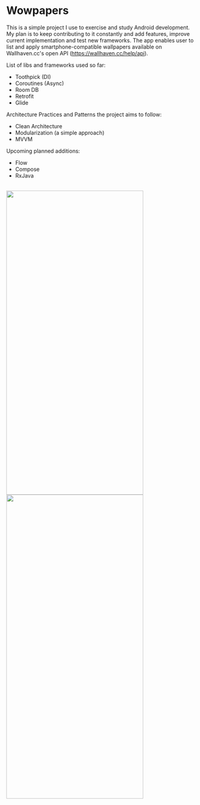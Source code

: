 # Wowpapers

This is a simple project I use to exercise and study Android development.
My plan is to keep contributing to it constantly and add features, improve current implementation and test new frameworks.
The app enables user to list and apply smartphone-compatible wallpapers available on Wallhaven.cc's open API (https://wallhaven.cc/help/api).

List of libs and frameworks used so far:

- Toothpick (DI)
- Coroutines (Async)
- Room DB
- Retrofit
- Glide

Architecture Practices and Patterns the project aims to follow:

- Clean Architecture
- Modularization (a simple approach)
- MVVM

Upcoming planned additions:

- Flow
- Compose
- RxJava
<br/>
<img align="center" width="360" height="800" src="https://user-images.githubusercontent.com/1024511/119061965-fa9be900-b9ab-11eb-8981-fbaf46a55c22.png">
<br/>
<img align="center" width="360" height="800" src="https://user-images.githubusercontent.com/1024511/119061970-fc65ac80-b9ab-11eb-9ca9-770c7b145f57.png">
